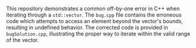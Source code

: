 This repository demonstrates a common off-by-one error in C++ when iterating through a `std::vector`.  The `bug.cpp` file contains the erroneous code which attempts to access an element beyond the vector's bounds, resulting in undefined behavior.  The corrected code is provided in `bugSolution.cpp`, illustrating the proper way to iterate within the valid range of the vector.